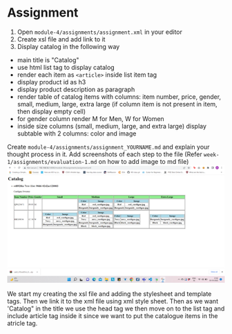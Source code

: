 # Assignment

1. Open `module-4/assignments/assignment.xml` in your editor
2. Create xsl file and add link to it
3. Display catalog in the following way

- main title is "Catalog"
- use html list tag to display catalog
- render each item as `<article>` inside list item tag
- display product id as h3
- display product description as paragraph
- render table of catalog items with columns: item number, price, gender, small, medium, large, extra large (if column item is not present in item, then display empty cell)
- for gender column render M for Men, W for Women
- inside size columns (small, medium, large, and extra large) display subtable with 2 columns: color and image

Create `module-4/assignments/assignment_YOURNAME.md` and explain your thought process in it. Add screenshots of each step to the file (Refer `week-1/assignments/evaluation-1.md` on how to add image to md file)
![answer-xml](assignment-4.png)

We start my creating the xsl file and adding the stylesheet and template tags. Then we link it to the xml file using xml style sheet. Then as we want 'Catalog" in the title we use the head tag we then move on to the list tag and include article tag inside it since we want to put the catalogue items in the atricle tag. 